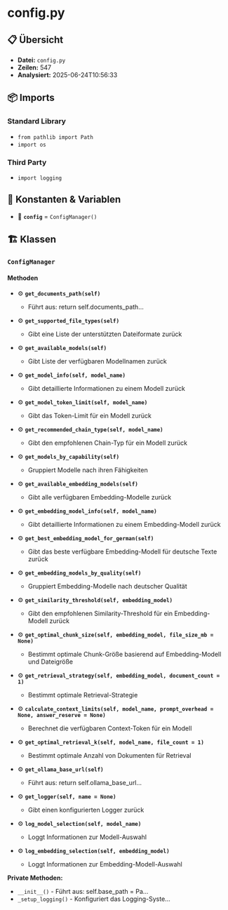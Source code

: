 # config.py

## 📋 Übersicht

- **Datei:** `config.py`
- **Zeilen:** 547
- **Analysiert:** 2025-06-24T10:56:33

## 📦 Imports

### Standard Library
- `from pathlib import Path`
- `import os`

### Third Party
- `import logging`

## 🔧 Konstanten & Variablen

- 📝 **`config`** = `ConfigManager()`

## 🏗️ Klassen

### `ConfigManager`

#### Methoden

- ⚙️ **`get_documents_path(self)`**
  - Führt aus: return self.documents_path...

- ⚙️ **`get_supported_file_types(self)`**
  - Gibt eine Liste der unterstützten Dateiformate zurück

- ⚙️ **`get_available_models(self)`**
  - Gibt Liste der verfügbaren Modellnamen zurück

- ⚙️ **`get_model_info(self, model_name)`**
  - Gibt detaillierte Informationen zu einem Modell zurück

- ⚙️ **`get_model_token_limit(self, model_name)`**
  - Gibt das Token-Limit für ein Modell zurück

- ⚙️ **`get_recommended_chain_type(self, model_name)`**
  - Gibt den empfohlenen Chain-Typ für ein Modell zurück

- ⚙️ **`get_models_by_capability(self)`**
  - Gruppiert Modelle nach ihren Fähigkeiten

- ⚙️ **`get_available_embedding_models(self)`**
  - Gibt alle verfügbaren Embedding-Modelle zurück

- ⚙️ **`get_embedding_model_info(self, model_name)`**
  - Gibt detaillierte Informationen zu einem Embedding-Modell zurück

- ⚙️ **`get_best_embedding_model_for_german(self)`**
  - Gibt das beste verfügbare Embedding-Modell für deutsche Texte zurück

- ⚙️ **`get_embedding_models_by_quality(self)`**
  - Gruppiert Embedding-Modelle nach deutscher Qualität

- ⚙️ **`get_similarity_threshold(self, embedding_model)`**
  - Gibt den empfohlenen Similarity-Threshold für ein Embedding-Modell zurück

- ⚙️ **`get_optimal_chunk_size(self, embedding_model, file_size_mb = None)`**
  - Bestimmt optimale Chunk-Größe basierend auf Embedding-Modell und Dateigröße

- ⚙️ **`get_retrieval_strategy(self, embedding_model, document_count = 1)`**
  - Bestimmt optimale Retrieval-Strategie

- ⚙️ **`calculate_context_limits(self, model_name, prompt_overhead = None, answer_reserve = None)`**
  - Berechnet die verfügbaren Context-Token für ein Modell

- ⚙️ **`get_optimal_retrieval_k(self, model_name, file_count = 1)`**
  - Bestimmt optimale Anzahl von Dokumenten für Retrieval

- ⚙️ **`get_ollama_base_url(self)`**
  - Führt aus: return self.ollama_base_url...

- ⚙️ **`get_logger(self, name = None)`**
  - Gibt einen konfigurierten Logger zurück

- ⚙️ **`log_model_selection(self, model_name)`**
  - Loggt Informationen zur Modell-Auswahl

- ⚙️ **`log_embedding_selection(self, embedding_model)`**
  - Loggt Informationen zur Embedding-Modell-Auswahl

**Private Methoden:**
- `__init__()` - Führt aus: self.base_path = Pa...
- `_setup_logging()` - Konfiguriert das Logging-Syste...
